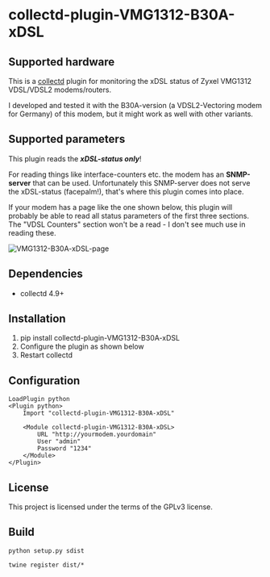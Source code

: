 # collectd-plugin-VMG1312-B30A-xDSL

## Supported hardware
This is a [collectd](https://collectd.org/) plugin for monitoring the
xDSL status of Zyxel VMG1312 VDSL/VDSL2 modems/routers.

I developed and tested it with the B30A-version (a VDSL2-Vectoring modem
for Germany) of this modem, but it might work as well with other
variants.


## Supported parameters
This plugin reads the ***xDSL-status only***!

For reading things like interface-counters etc. the modem has an
**SNMP-server** that can be used. Unfortunately this SNMP-server does
not serve the xDSL-status (facepalm!), that's where this plugin comes
into place.

If your modem has a page like the one shown below, this plugin will
probably be able to read all status parameters of the first three
sections. The "VDSL Counters" section won't be a read - I don't see much
use in reading these.

![VMG1312-B30A-xDSL-page](VMG1312-B30A-xDSL-page.png)

## Dependencies
- collectd 4.9+

## Installation
1. pip install collectd-plugin-VMG1312-B30A-xDSL
2. Configure the plugin as shown below
3. Restart collectd

## Configuration
```
LoadPlugin python 
<Plugin python>
    Import "collectd-plugin-VMG1312-B30A-xDSL"

    <Module collectd-plugin-VMG1312-B30A-xDSL>
        URL "http://yourmodem.yourdomain"
        User "admin"
        Password "1234"
    </Module>
</Plugin>
````


## License
This project is licensed under the terms of the GPLv3 license.

## Build
`python setup.py sdist`

`twine register dist/*`



